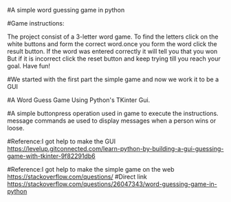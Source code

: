#A simple word guessing game in python

#Game instructions:

The project consist of a 3-letter word game. To find the letters click on the white buttons and form the correct word.once you form the word click the result button. If the word was entered correctly it will tell you that you won But if it is incorrect click the reset button and keep trying till you reach your goal. Have fun!

#We started with the first part the simple game and now we work it to be a GUI

#A Word Guess Game Using Python's TKinter Gui.

#A simple buttonpress operation used in game to execute the instructions. message commands ae used to display messages when a person wins or loose.

#Reference:I got help to make the GUI https://levelup.gitconnected.com/learn-python-by-building-a-gui-guessing-game-with-tkinter-9f82291db6

#Reference:I got help to make the simple game on the web https://stackoverflow.com/questions/ #Direct link https://stackoverflow.com/questions/26047343/word-guessing-game-in-python
